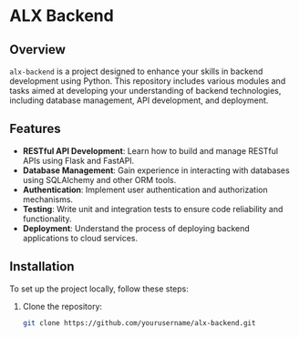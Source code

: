 # ALX Backend

## Overview

`alx-backend` is a project designed to enhance your skills in backend development using Python. This repository includes various modules and tasks aimed at developing your understanding of backend technologies, including database management, API development, and deployment.

## Features

- **RESTful API Development**: Learn how to build and manage RESTful APIs using Flask and FastAPI.
- **Database Management**: Gain experience in interacting with databases using SQLAlchemy and other ORM tools.
- **Authentication**: Implement user authentication and authorization mechanisms.
- **Testing**: Write unit and integration tests to ensure code reliability and functionality.
- **Deployment**: Understand the process of deploying backend applications to cloud services.

## Installation

To set up the project locally, follow these steps:

1. Clone the repository:

   ```bash
   git clone https://github.com/yourusername/alx-backend.git

